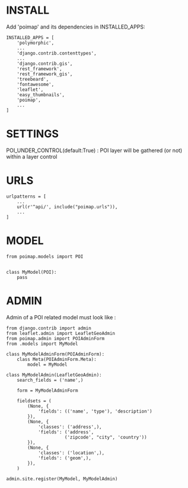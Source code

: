 
# INSTALL

Add 'poimap' and its dependencies in INSTALLED_APPS:

```
INSTALLED_APPS = [
    'polymorphic',
    ...
    'django.contrib.contenttypes',
    ...
    'django.contrib.gis',
    'rest_framework',
    'rest_framework_gis',
    'treebeard',
    'fontawesome',
    'leaflet',
    'easy_thumbnails',
    'poimap',
    ...
]
```

# SETTINGS

POI_UNDER_CONTROL(default:True) : POI layer will be gathered (or not) within a layer control

# URLS

```
urlpatterns = [
    ...
    url(r'^api/', include("poimap.urls")),
    ...
]
```

# MODEL
```
from poimap.models import POI


class MyModel(POI):
    pass
```

# ADMIN

Admin of a POI related model must look like :

```
from django.contrib import admin
from leaflet.admin import LeafletGeoAdmin
from poimap.admin import POIAdminForm
from .models import MyModel

class MyModelAdminForm(POIAdminForm):
    class Meta(POIAdminForm.Meta):
        model = MyModel

class MyModelAdmin(LeafletGeoAdmin):
    search_fields = ('name',)

    form = MyModelAdminForm

    fieldsets = (
        (None, {
            'fields': (('name', 'type'), 'description')
        }),
        (None, {
            'classes': ('address',),
            'fields': ('address',
                      ('zipcode', "city", 'country'))
        }),
        (None, {
            'classes': ('location',),
            'fields': ('geom',),
        }),
    )

admin.site.register(MyModel, MyModelAdmin)
```
